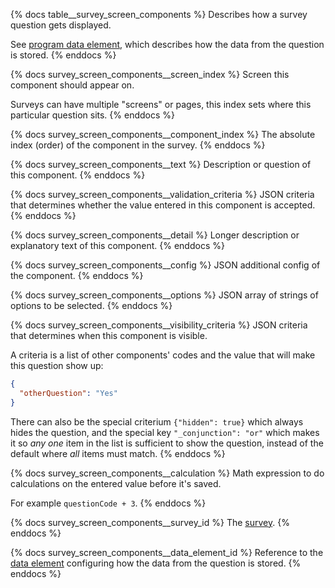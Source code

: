 {% docs table__survey_screen_components %}
Describes how a survey question gets displayed.

See [program data element](#!/source/source.tamanu.tamanu.program_data_elements), which describes
how the data from the question is stored.
{% enddocs %}

{% docs survey_screen_components__screen_index %}
Screen this component should appear on.

Surveys can have multiple "screens" or pages, this index sets where this particular question sits.
{% enddocs %}

{% docs survey_screen_components__component_index %}
The absolute index (order) of the component in the survey.
{% enddocs %}

{% docs survey_screen_components__text %}
Description or question of this component.
{% enddocs %}

{% docs survey_screen_components__validation_criteria %}
JSON criteria that determines whether the value entered in this component is accepted.
{% enddocs %}

{% docs survey_screen_components__detail %}
Longer description or explanatory text of this component.
{% enddocs %}

{% docs survey_screen_components__config %}
JSON additional config of the component.
{% enddocs %}

{% docs survey_screen_components__options %}
JSON array of strings of options to be selected.
{% enddocs %}

{% docs survey_screen_components__visibility_criteria %}
JSON criteria that determines when this component is visible.

A criteria is a list of other components' codes and the value that will make this question show up:

```json
{
  "otherQuestion": "Yes"
}
```

There can also be the special criterium `{"hidden": true}` which always hides the question, and the
special key `"_conjunction": "or"` which makes it so _any one_ item in the list is sufficient to
show the question, instead of the default where _all_ items must match.
{% enddocs %}

{% docs survey_screen_components__calculation %}
Math expression to do calculations on the entered value before it's saved.

For example `questionCode + 3`.
{% enddocs %}

{% docs survey_screen_components__survey_id %}
The [survey](#!/source/source.tamanu.tamanu.surveys).
{% enddocs %}

{% docs survey_screen_components__data_element_id %}
Reference to the [data element](#!/source/source.tamanu.tamanu.program_data_elements) configuring
how the data from the question is stored.
{% enddocs %}
